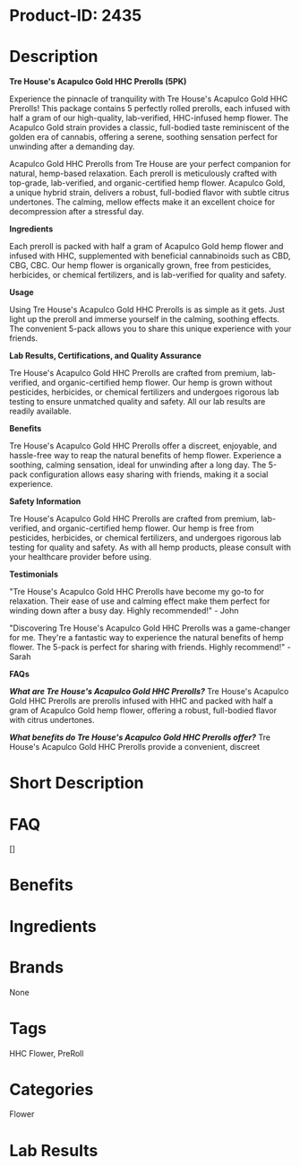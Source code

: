 # Product-ID: 2435

# Description

<p><strong>Tre House's Acapulco Gold HHC Prerolls (5PK)</strong></p>
<p>Experience the pinnacle of tranquility with Tre House's Acapulco Gold HHC Prerolls! This package contains 5 perfectly rolled prerolls, each infused with half a gram of our high-quality, lab-verified, HHC-infused hemp flower. The Acapulco Gold strain provides a classic, full-bodied taste reminiscent of the golden era of cannabis, offering a serene, soothing sensation perfect for unwinding after a demanding day.</p>
<p>Acapulco Gold HHC Prerolls from Tre House are your perfect companion for natural, hemp-based relaxation. Each preroll is meticulously crafted with top-grade, lab-verified, and organic-certified hemp flower. Acapulco Gold, a unique hybrid strain, delivers a robust, full-bodied flavor with subtle citrus undertones. The calming, mellow effects make it an excellent choice for decompression after a stressful day.</p>
<p><strong>Ingredients</strong></p>
<p>Each preroll is packed with half a gram of Acapulco Gold hemp flower and infused with HHC, supplemented with beneficial cannabinoids such as CBD, CBG, CBC. Our hemp flower is organically grown, free from pesticides, herbicides, or chemical fertilizers, and is lab-verified for quality and safety.</p>
<p><strong>Usage</strong></p>
<p>Using Tre House's Acapulco Gold HHC Prerolls is as simple as it gets. Just light up the preroll and immerse yourself in the calming, soothing effects. The convenient 5-pack allows you to share this unique experience with your friends.</p>
<p><strong>Lab Results, Certifications, and Quality Assurance</strong></p>
<p>Tre House's Acapulco Gold HHC Prerolls are crafted from premium, lab-verified, and organic-certified hemp flower. Our hemp is grown without pesticides, herbicides, or chemical fertilizers and undergoes rigorous lab testing to ensure unmatched quality and safety. All our lab results are readily available.</p>
<p><strong>Benefits</strong></p>
<p>Tre House's Acapulco Gold HHC Prerolls offer a discreet, enjoyable, and hassle-free way to reap the natural benefits of hemp flower. Experience a soothing, calming sensation, ideal for unwinding after a long day. The 5-pack configuration allows easy sharing with friends, making it a social experience.</p>
<p><strong>Safety Information</strong></p>
<p>Tre House's Acapulco Gold HHC Prerolls are crafted from premium, lab-verified, and organic-certified hemp flower. Our hemp is free from pesticides, herbicides, or chemical fertilizers, and undergoes rigorous lab testing for quality and safety. As with all hemp products, please consult with your healthcare provider before using.</p>
<p><strong>Testimonials</strong></p>
<p>"Tre House's Acapulco Gold HHC Prerolls have become my go-to for relaxation. Their ease of use and calming effect make them perfect for winding down after a busy day. Highly recommended!" - John</p>
<p>"Discovering Tre House's Acapulco Gold HHC Prerolls was a game-changer for me. They're a fantastic way to experience the natural benefits of hemp flower. The 5-pack is perfect for sharing with friends. Highly recommend!" - Sarah</p>
<p><strong>FAQs</strong></p>
<p><em><strong>What are Tre House's Acapulco Gold HHC Prerolls?</strong></em> Tre House's Acapulco Gold HHC Prerolls are prerolls infused with HHC and packed with half a gram of Acapulco Gold hemp flower, offering a robust, full-bodied flavor with citrus undertones.</p>
<p><em><strong>What benefits do Tre House's Acapulco Gold HHC Prerolls offer?</strong></em> Tre House's Acapulco Gold HHC Prerolls provide a convenient, discreet</p>


# Short Description



# FAQ
[]

# Benefits



# Ingredients



# Brands

None

# Tags

HHC Flower, PreRoll

# Categories

Flower

# Lab Results
